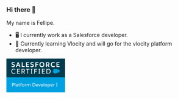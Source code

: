 ### Hi there 👋

My name is Fellipe.  


- 🖥  I currently work as a Salesforce developer.
- 🌱 Currently learning Vlocity and will go for the vlocity platform developer.

 
<img src="SFU_CRT_BDG_Pltfrm_Dev_I_RGB.jpg" width="154">

<!--
**fddemora/fddemora** is a ✨ _special_ ✨ repository because its `README.md` (this file) appears on your GitHub profile.

Here are some ideas to get you started:

- 🔭 I’m currently working on ...
- 🌱 I’m currently learning ...
- 👯 I’m looking to collaborate on ...
- 🤔 I’m looking for help with ...
- 💬 Ask me about ...
- 📫 How to reach me: ...
- 😄 Pronouns: ...
- ⚡ Fun fact: ...
-->
